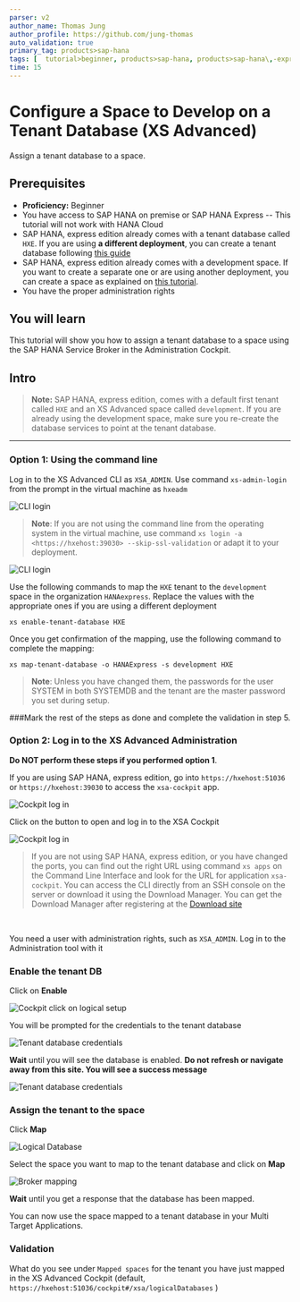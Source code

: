 ```yaml
---
parser: v2
author_name: Thomas Jung
author_profile: https://github.com/jung-thomas
auto_validation: true
primary_tag: products>sap-hana
tags: [  tutorial>beginner, products>sap-hana, products>sap-hana\,-express-edition, products>sap-web-ide ]
time: 15
---
```


# Configure a Space to Develop on a Tenant Database (XS Advanced)
<!-- description --> Assign a tenant database to a space.

## Prerequisites  
 - **Proficiency:** Beginner
 - You have access to SAP HANA on premise or SAP HANA Express -- This tutorial will not work with HANA Cloud
 - SAP HANA, express edition already comes with a tenant database called `HXE`. If you are using **a different deployment**, you can create a tenant database following [this guide](hxe-ua-dbfundamentals-tenantdb)
 - SAP HANA, express edition already comes with a development space. If you want to create a separate one or are using another deployment, you can create a space as explained on [this tutorial](xsa-setup-new-space).
 - You have the proper administration rights

## You will learn  
This tutorial will show you how to assign a tenant database to a space using the SAP HANA Service Broker in the Administration Cockpit.

## Intro
> **Note:** SAP HANA, express edition, comes with a default first tenant called `HXE` and an XS Advanced space called `development`.
> If you are already using the development space, make sure you re-create the database services to point at the tenant database.

---

### Option 1: Using the command line


Log in to the XS Advanced CLI as `XSA_ADMIN`. Use command `xs-admin-login` from the prompt in the virtual machine as `hxeadm`

![CLI login](cli.png)

> **Note**: If you are not using the command line from the operating system in the virtual machine, use command `xs login -a <https://hxehost:39030> --skip-ssl-validation` or adapt it to your deployment.

![CLI login](cli.png)

Use the following commands to map the `HXE` tenant to the `development` space in the organization `HANAexpress`. Replace the values with the appropriate ones if you are using a different deployment

```text
xs enable-tenant-database HXE

```
Once you get confirmation of the mapping, use the following command to complete the mapping:

```text
xs map-tenant-database -o HANAExpress -s development HXE
```

> **Note**: Unless you have changed them, the passwords for the user SYSTEM in both SYSTEMDB and the tenant are the master password you set during setup.

###Mark the rest of the steps as done and complete the validation in step 5.



### Option 2: Log in to the XS Advanced Administration


**Do NOT perform these steps if you performed option 1**.

If you are using SAP HANA, express edition, go into `https://hxehost:51036` or `https://hxehost:39030` to access the `xsa-cockpit` app.

![Cockpit log in](39030_cockpit.png)

Click on the button to open and log in to the XSA Cockpit

![Cockpit log in](1.png)

>If you are not using SAP HANA, express edition, or you have changed the ports, you can find out the right URL using command `xs apps` on the Command Line Interface and look for the URL for application `xsa-cockpit`. You can access the CLI directly from an SSH console on the server or download it using the Download Manager. You can get the Download Manager after registering at the [Download site](https://developers.sap.com/topics/hana.html)

&nbsp;

You need a user with administration rights, such as `XSA_ADMIN`. Log in to the Administration tool with it


### Enable the tenant DB


Click on **Enable**

![Cockpit click on logical setup](logical.png)

You will be prompted for the credentials to the tenant database

![Tenant database credentials](system.png)

**Wait** until you will see the database is enabled. **Do not refresh or navigate away from this site. You will see a success message**

![Tenant database credentials](enabled.png)



### Assign the tenant to the space


Click **Map**

![Logical Database](broker.png)

Select the space you want to map to the tenant database and click on **Map**

![Broker mapping](map1.png)

**Wait** until you get a response that the database has been mapped.

You can now use the space mapped to a tenant database in your Multi Target Applications.


### Validation


What do you see under `Mapped spaces` for the tenant you have just mapped in the XS Advanced Cockpit (default, `https://hxehost:51036/cockpit#/xsa/logicalDatabases` )



